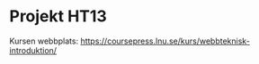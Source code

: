 Projekt HT13
==================

Kursen webbplats: https://coursepress.lnu.se/kurs/webbteknisk-introduktion/
